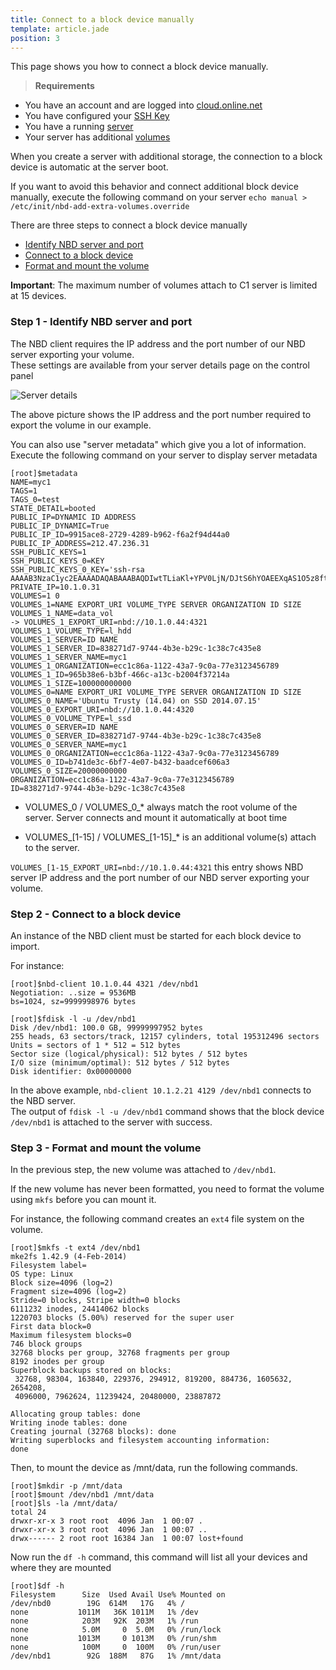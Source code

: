 ```yaml
---
title: Connect to a block device manually
template: article.jade
position: 3
---
```


This page shows you how to connect a block device manually.

> <strong>Requirements</strong>
- You have an account and are logged into [cloud.online.net](//cloud.online.net)
- You have configured your [SSH Key](/account/ssh_keys.html)
- You have a running [server](/howto/create_instance.html)
- Your server has additional [volumes](/howto/create_instance.html#step-3-add-storage)

When you create a server with additional storage, the connection to a block device is automatic at the server boot.

If you want to avoid this behavior and connect additional block device manually, execute the following command on your server `echo manual > /etc/init/nbd-add-extra-volumes.override`

There are three steps to connect a block device manually

- [Identify NBD server and port](/advanced/volume.html#step-1-identify-nbd-server-and-port)
- [Connect to a block device](/advanced/volume.html#step-2-connect-to-a-block-device)
- [Format and mount the volume](/advanced/volume.html#step-3-mount-and-format-the-volume)

<strong>Important</strong>: The maximum number of volumes attach to C1 server is limited at 15 devices.<br/>

### Step 1 - Identify NBD server and port

The NBD client requires the IP address and the port number of our NBD server exporting your volume.<br/>
These settings are available from your server details page on the control panel

![Server details](../../images/server_details.png "Server details")

The above picture shows the IP address and the port number required to export the volume in our example.

You can also use "server metadata" which give you a lot of information.<br/>
Execute the following command on your server to display server metadata

```
[root]$metadata
NAME=myc1
TAGS=1
TAGS_0=test
STATE_DETAIL=booted
PUBLIC_IP=DYNAMIC ID ADDRESS
PUBLIC_IP_DYNAMIC=True
PUBLIC_IP_ID=9915ace8-2729-4289-b962-f6a2f94d44a0
PUBLIC_IP_ADDRESS=212.47.236.31
SSH_PUBLIC_KEYS=1
SSH_PUBLIC_KEYS_0=KEY
SSH_PUBLIC_KEYS_0_KEY='ssh-rsa AAAAB3NzaC1yc2EAAAADAQABAAABAQDIwtTLiaKl+YPV0LjN/DJtS6hYOAEEXqAS1O5z8ft61da+3sG/kd3j9ONiepugG6sanGKRAMvx652OIZDgWbzEC40/7shAoxxbiFXBj3VgPCoKXCNLtTla4nx9hR/Xstzfm6k3/mODiioWV+TwWimM9SRo5ihwF09BhLw4sfTchtUxlLrW6pv0o4ykBPMC90yJl5KrB+7QKWaedbUYwBkXHNDDOTpBawJppp3hcfPhJjZrCk4NCdNsRhmhwaKMPNmx37hBs+Wu3Y2aAbHd4tAsQAc646/E6Xlipll8IzkNaH7PGYLhMmHB9FXI6gavi0UF12OC7abzm+MiLDOzRBx1'
PRIVATE_IP=10.1.0.31
VOLUMES=1 0
VOLUMES_1=NAME EXPORT_URI VOLUME_TYPE SERVER ORGANIZATION ID SIZE
VOLUMES_1_NAME=data_vol
-> VOLUMES_1_EXPORT_URI=nbd://10.1.0.44:4321
VOLUMES_1_VOLUME_TYPE=l_hdd
VOLUMES_1_SERVER=ID NAME
VOLUMES_1_SERVER_ID=838271d7-9744-4b3e-b29c-1c38c7c435e8
VOLUMES_1_SERVER_NAME=myc1
VOLUMES_1_ORGANIZATION=ecc1c86a-1122-43a7-9c0a-77e3123456789
VOLUMES_1_ID=965b38e6-b3bf-466c-a13c-b2004f37214a
VOLUMES_1_SIZE=100000000000
VOLUMES_0=NAME EXPORT_URI VOLUME_TYPE SERVER ORGANIZATION ID SIZE
VOLUMES_0_NAME='Ubuntu Trusty (14.04) on SSD 2014.07.15'
VOLUMES_0_EXPORT_URI=nbd://10.1.0.44:4320
VOLUMES_0_VOLUME_TYPE=l_ssd
VOLUMES_0_SERVER=ID NAME
VOLUMES_0_SERVER_ID=838271d7-9744-4b3e-b29c-1c38c7c435e8
VOLUMES_0_SERVER_NAME=myc1
VOLUMES_0_ORGANIZATION=ecc1c86a-1122-43a7-9c0a-77e3123456789
VOLUMES_0_ID=b741de3c-6bf7-4e07-b432-baadcef606a3
VOLUMES_0_SIZE=20000000000
ORGANIZATION=ecc1c86a-1122-43a7-9c0a-77e3123456789
ID=838271d7-9744-4b3e-b29c-1c38c7c435e8
```

- VOLUMES_0 / VOLUMES_0_* always match the root volume of the server. Server connects and mount it automatically at boot time

- VOLUMES_[1-15] / VOLUMES_[1-15]_* is an additional volume(s) attach to the server.

`VOLUMES_[1-15_EXPORT_URI=nbd://10.1.0.44:4321` this entry shows NBD server IP address and the port number of our NBD server exporting your volume.

### Step 2 - Connect to a block device

An instance of the NBD client must be started for each block device to import.

For instance: 
```
[root]$nbd-client 10.1.0.44 4321 /dev/nbd1
Negotiation: ..size = 9536MB
bs=1024, sz=9999998976 bytes

[root]$fdisk -l -u /dev/nbd1
Disk /dev/nbd1: 100.0 GB, 99999997952 bytes
255 heads, 63 sectors/track, 12157 cylinders, total 195312496 sectors
Units = sectors of 1 * 512 = 512 bytes
Sector size (logical/physical): 512 bytes / 512 bytes
I/O size (minimum/optimal): 512 bytes / 512 bytes
Disk identifier: 0x00000000

```

In the above example, `nbd-client 10.1.2.21 4129 /dev/nbd1` connects to the NBD server.<br/>
The output of `fdisk -l -u /dev/nbd1` command shows that the block device `/dev/nbd1` is attached to the server with success.

### Step 3 - Format and mount the volume

In the previous step, the new volume was attached to `/dev/nbd1`.

If the new volume has never been formatted, you need to format the volume using `mkfs` before you can mount it.

For instance, the following command creates an `ext4` file system on the volume.

 ```
[root]$mkfs -t ext4 /dev/nbd1
mke2fs 1.42.9 (4-Feb-2014)
Filesystem label=
OS type: Linux
Block size=4096 (log=2)
Fragment size=4096 (log=2)
Stride=0 blocks, Stripe width=0 blocks
6111232 inodes, 24414062 blocks
1220703 blocks (5.00%) reserved for the super user
First data block=0
Maximum filesystem blocks=0
746 block groups
32768 blocks per group, 32768 fragments per group
8192 inodes per group
Superblock backups stored on blocks:
  32768, 98304, 163840, 229376, 294912, 819200, 884736, 1605632, 2654208,
  4096000, 7962624, 11239424, 20480000, 23887872

Allocating group tables: done
Writing inode tables: done
Creating journal (32768 blocks): done
Writing superblocks and filesystem accounting information:
done
```

Then, to mount the device as /mnt/data, run the following commands.

```
[root]$mkdir -p /mnt/data
[root]$mount /dev/nbd1 /mnt/data
[root]$ls -la /mnt/data/
total 24
drwxr-xr-x 3 root root  4096 Jan  1 00:07 .
drwxr-xr-x 3 root root  4096 Jan  1 00:07 ..
drwx------ 2 root root 16384 Jan  1 00:07 lost+found
```

Now run the `df -h` command, this command will list all your devices and where they are mounted

```
[root]$df -h
Filesystem      Size  Used Avail Use% Mounted on
/dev/nbd0        19G  614M   17G   4% /
none           1011M   36K 1011M   1% /dev
none            203M   92K  203M   1% /run
none            5.0M     0  5.0M   0% /run/lock
none           1013M     0 1013M   0% /run/shm
none            100M     0  100M   0% /run/user
/dev/nbd1        92G  188M   87G   1% /mnt/data

```
